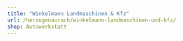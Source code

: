 ```yaml
---
title: "Winkelmann Landmaschinen & Kfz"
url: /herzogenaurach/winkelmann-landmaschinen-und-kfz/
shop: Autowerkstatt
---
```

